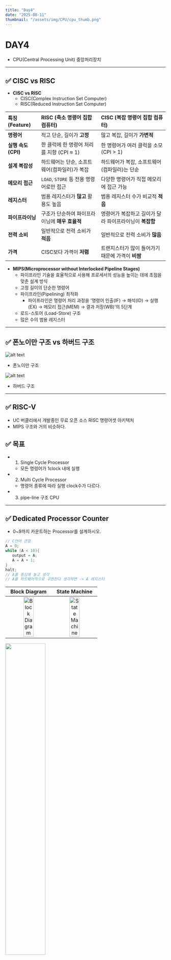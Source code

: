 ```yaml
---
title: "Day4"
date: "2025-08-11"
thumbnail: "/assets/img/CPU/cpu_thumb.png"
---
```


# DAY4
- CPU(Central Processing Unit) 중앙처리장치
---

## ✅ CISC vs RISC

- **CISC vs RISC**
   - CISC(Complex Instruction Set Computer)
   - RISC(Reduced Instruction Set Computer)

| 특징 (Feature) | RISC (축소 명령어 집합 컴퓨터) | CISC (복잡 명령어 집합 컴퓨터) |
| :--- | :--- | :--- |
| **명령어** | 적고 단순, 길이가 **고정** | 많고 복잡, 길이가 **가변적** |
| **실행 속도 (CPI)** | 한 클럭에 한 명령어 처리를 지향 (CPI ≈ 1) | 한 명령어가 여러 클럭을 소모 (CPI > 1) |
| **설계 복잡성** | 하드웨어는 단순, 소프트웨어(컴파일러)가 복잡 | 하드웨어가 복잡, 소프트웨어(컴파일러)는 단순 |
| **메모리 접근** | `LOAD`, `STORE` 등 전용 명령어로만 접근 | 다양한 명령어가 직접 메모리에 접근 가능 |
| **레지스터** | 범용 레지스터가 **많고** 활용도 높음 | 범용 레지스터 수가 비교적 **적음** |
| **파이프라이닝** | 구조가 단순하여 파이프라이닝에 **매우 효율적** | 명령어가 복잡하고 길이가 달라 파이프라이닝이 **복잡함** |
| **전력 소비** | 일반적으로 전력 소비가 **적음** | 일반적으로 전력 소비가 **많음** |
| **가격** | CISC보다 가격이 **저렴** | 트랜지스터가 많이 들어가기 때문에 가격이 **비쌈** |

- **MIPS(Microprocessor without Interlocked Pipeline Stages)**
   - 파이프라인 기술을 효율적으로 사용해 프로세서의 성능을 높이는 데에 초점을 맞춘 설계 방식
   - 고정 길이의 단순한 명령어
   - 파이프라인(Pipelining) 최적화
      - 파이프라인은 명령어 처리 과정을 '명령어 인출(IF) → 해석(ID) → 실행(EX) → 메모리 접근(MEM) → 결과 저장(WB)'의 5단계   
   - 로드-스토어 (Load-Store) 구조
   - 많은 수의 범용 레지스터

---

## ✅ 폰노이만 구조 vs 하버드 구조

![alt text](../../../../assets/img/CPU/von.png)

- 폰노이만 구조


![alt text](../../../../assets/img/CPU/har.png)

- 하버드 구조 

---

## ✅ RISC-V

- UC 버클리에서 개발중인 무료 오픈 소스 RISC 명령어셋 아키텍처
- MIPS 구조와 거의 비슷하다.

## ✅ 목표

- 1. Single Cycle Processor
  - 모든 명령어가 1clock 내에 실행 
- 2. Multi Cycle Processor
  - 명령어 종류에 따라 실행 clock수가 다르다.
- 3. pipe-line 구조 CPU

---

## ✅ Dedicated Processor Counter

- 0~9까지 카운트하는 Processor를 설계하시오. 

```c
// C언어 관점
A = 0;
while (A < 10){
   output = A;
   A = A + 1;
}
halt;
// A를 중심에 놓고 생각
// A를 하드웨어적으로 구현한다 생각하면 -> A 레지스터
```

| Block Diagram | State Machine |
| :---: | :---: |
| <img src="/assets/img/CPU/dedicnt2.png" alt="Block Diagram" style="width:50%; object-fit:contain;"> | <img src="/assets/img/CPU/dedicnt.png" alt="State Machine" style="width:50%; object-fit:contain;"> |

<img src="/assets/img/CPU/deditop.png" style="width:50%; object-fit:contain;">

---

## ✅ Dedicated Processor Adder

- 0~10까지 누적으로 더하는 Dedicated Processor를 설계하시오.

#### **C 구현**

```c
// C언어 관점
A = 0;
SUM = 0;
while (A < 11){
   SUM = SUM + A;
   A = A + 1;
   output = SUM;
}
halt;
```

#### **DataPath 구조 설계**

<img src="/assets/img/CPU/dpadder.png" style="width:75%; object-fit:contain;">

---

#### **ASM chart -> Control Unit 설계**

![alt text](../../../../assets/img/CPU/addsig.png)

<img src="/assets/img/CPU/addasm.png" style="width:75%; object-fit:contain;">

### **코드**
---
#### DedicatedProcessor_Adder.sv

```verilog
module DedicatedProcessor_Adder(
    input  logic        clk,
    input  logic        reset,
    output logic [ 3:0] fndCom,
    output logic [ 7:0] fndFont
    );

    logic ASrcMuxsel, AdderSrcMuxsel, AEn, ALt11;
    logic [7:0] OutData;
    logic [$clog2(10_000_000)-1:0] div_counter;
    logic clk_10hz;

    always_ff @(posedge clk or posedge reset) begin
        if(reset) begin
            div_counter <= 0;
            clk_10hz <= 0;
        end
        else begin
            if(div_counter == 10_000_000 - 1) begin
                div_counter <= 0;
                clk_10hz <= 1;
            end
            else begin
                div_counter <= div_counter + 1;
                clk_10hz <= 0;
            end
        end
    end

    DataPath U_DataPath (
        .clk(clk_10hz),
        .*
    );

    ControlUnit U_ControlUnit (
        .clk(clk_10hz),
        .*
    );

    fndController U_fndController (
        .clk     (clk),
        .reset   (reset),
        .number  (OutData),        //14bit
        .fndCom  (fndCom),
        .fndFont (fndFont)
    );

    endmodule
```

---

#### DataPath.sv

```verilog
module DataPath(
        input  logic       clk,
        input  logic       reset,
        input  logic       ASrcMuxsel,
        input  logic       AEn,
        input  logic       AdderSrcMuxsel,
        output logic       ALt11,
        output logic [7:0] OutData
    );

    logic [7:0] AdderResult, ASrcMuxOut, SUMRegOut, ARegOut, SUMSrcMuxOut, A_SUM_Result;

    mux_2X1 U_MUX_A(
        .sel    (ASrcMuxsel),
        .x0     (8'b0), 
        .x1     (AdderResult),
        .y      (ASrcMuxOut)
    );

    mux_2X1 U_Mux_SUM (
        .sel    (ASrcMuxsel),
        .x0     (8'b0),
        .x1     (A_SUM_Result),
        .y      (SUMSrcMuxOut)
    );

    register U_A_REG (
        .clk    (clk),
        .reset  (reset),
        .en     (AEn),
        .d      (ASrcMuxOut),
        .q      (ARegOut)
    );

    register U_SUM_REG (
        .clk    (clk),
        .reset  (reset),
        .en     (AEn),
        .d      (SUMSrcMuxOut),
        .q      (SUMRegOut)
    );

    comparator U_ALt11 (
        .a      (ARegOut),
        .b      (8'd11),
        .lt     (ALt11)
    );

    adder U_Adder_A (
        .a      (ARegOut),
        .b      (8'b1),
        .sum    (AdderResult)
    );

    adder U_Adder_SUM (
        .a      (AdderResult),
        .b      (SUMRegOut),
        .sum    (A_SUM_Result)
    );

    register U_OUT_REG (
        .clk    (clk),
        .reset  (reset),
        .en     (AdderSrcMuxsel),
        .d      (SUMRegOut),
        .q      (OutData)
    );
    
    endmodule
```

---

#### ControlUnit.sv

```verilog
module ControlUnit(
    input  logic clk,
    input  logic reset,
    input  logic ALt11,
    output logic ASrcMuxsel,
    output logic AEn,
    output logic AdderSrcMuxsel   
    );

    typedef enum {
        S0,
        S1, 
        S2, 
        S3, 
        S4
    } state_e;

    state_e state, next_state;

    always_ff @(posedge clk or posedge reset) begin
        if(reset) begin
            state <= S0;
        end
        else begin
            state <= next_state;
        end
    end

    always_comb begin
        ASrcMuxsel      = 1'b0;
        AEn             = 1'b0;
        AdderSrcMuxsel  = 1'b0;
        next_state      = state;
        case (state)
            S0: begin
                ASrcMuxsel      = 1'b0;
                AEn             = 1'b1;
                AdderSrcMuxsel  = 1'b0;
                next_state      = S1;
            end
            S1: begin
                ASrcMuxsel      = 1'b1;
                AEn             = 1'b0;
                AdderSrcMuxsel  = 1'b0;
                if (ALt11)   next_state = S2;
                else         next_state = S4;
            end 
            S2: begin
                ASrcMuxsel      = 1'b1;
                AEn             = 1'b0;
                AdderSrcMuxsel  = 1'b1;
                next_state      = S3;
            end 
            S3: begin
                ASrcMuxsel      = 1'b1;
                AEn             = 1'b1;
                AdderSrcMuxsel  = 1'b0;
                next_state      = S1;
            end 
            S4: begin
                ASrcMuxsel      = 1'b1;
                AEn             = 1'b0;
                AdderSrcMuxsel  = 1'b0;
                next_state      = S4;
            end
        endcase
    end

    endmodule
```

---

#### TestBench

```verilog
`timescale 1ns / 1ps

module tb_DedicatedProcessor_Adder ();

    logic       clk;
    logic       reset;
    logic [3:0] fndCom;
    logic [7:0] fndFont;
    
    DedicatedProcessor_Adder U_DedicatedProcessor_Adder (.*);

    always #5 clk = ~clk;

    initial begin
        clk = 0;
        reset = 1;
        #10;
        reset = 0;
    end
    
endmodule
```

---
### **시뮬레이션**
<img src="/assets/img/CPU/dediaddersim.png" style="width:100%; object-fit:contain;">

---
### **동작 영상**
